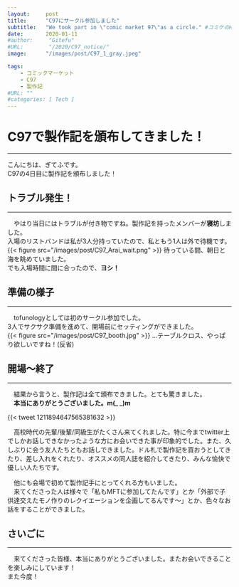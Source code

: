 ```yaml
---
layout:     post
title:      "C97にサークル参加しました"
subtitle:   "We took part in \"comic market 97\"as a circle." #コミケのHP上だとサークルはcircleだったのでそのまま
date:       2020-01-11
#author:     "Gitefu"
#URL:        "/2020/C97_notice/"
image:      "/images/post/C97_1_gray.jpeg"

tags:
    - コミックマーケット
    - C97
    - 製作記
#URL: ""
#categories: [ Tech ]
---
```


# C97で製作記を頒布してきました！
*****
こんにちは、ぎてふです。<br>
C97の4日目に製作記を頒布しました！<br>


## トラブル発生！
*****
　やはり当日にはトラブルが付き物ですね。製作記を持ったメンバーが**寝坊**しました。<br>
入場のリストバンドは私が3人分持っていたので、私ともう1人は外で待機です。
{{< figure src="/images/post/C97_Arai_wait.png" >}}
待っている間、朝日と海を眺めていました。<br>
でも入場時間に間に合ったので、**ヨシ！**<br>


## 準備の様子
*****
　tofunologyとしては初のサークル参加でした。<br>
3人でサクサク準備を進めて、開場前にセッティングができました。<br>
{{< figure src="/images/post/C97_booth.jpg" >}}
...テーブルクロス、やっぱり欲しいですね！(反省)<br>

## 開場〜終了
*****
　結果から言うと、製作記は全て頒布できました。とても驚きました。<br>
　**本当にありがとうございました。m(_ _)m**<br>

{{< tweet 1211894647565381632 >}}

　高校時代の先輩/後輩/同級生がたくさん来てくれました。特に今までtwitter上でしかお話しできなかったような方にお会いできた事が印象的でした。また、久しぶりに会う友人たちともお話しできました。ドル札で製作記を買おうとしてきたり、差し入れをくれたり、オススメの同人誌を紹介してきたり、みんな愉快で優しい人たちです。<br>

　他にも会場で初めて製作記手にとってくれる方もいました。<br>
　来てくださった人は様々で「私もMFTに参加してたんです」とか「外部で子供達交えたモノ作りのレクイエーションを企画してるんです〜」とか、色々なお話をすることができました。<br>



## さいごに
*****
　来てくださった皆様、本当にありがとうございました。またお会いできることを楽しみにしています！<br>
また今度！
